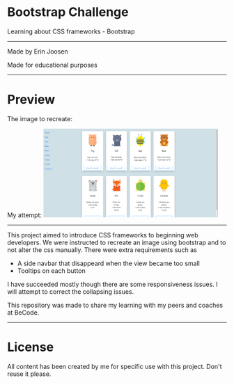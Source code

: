 # Bootstrap Challenge
Learning about CSS frameworks - Bootstrap

---

Made by Erin Joosen

Made for educational purposes

---

# Preview

The image to recreate:



My attempt:
<img src="images/preview.png" alt="Grid away, Grid ahoy Preview" width="400">

---

This project aimed to introduce CSS frameworks to beginning web developers. We were instructed to recreate an image using bootstrap and to not alter the css manually. There were extra requirements such as
- A side navbar that disappeard when the view became too small
- Tooltips on each button

I have succeeded mostly though there are some responsiveness issues. I will attempt to correct the collapsing issues. 

This repository was made to share my learning with my peers and coaches at BeCode. 

---

# License

All content has been created by me for specific use with this project. Don't reuse it please.  
